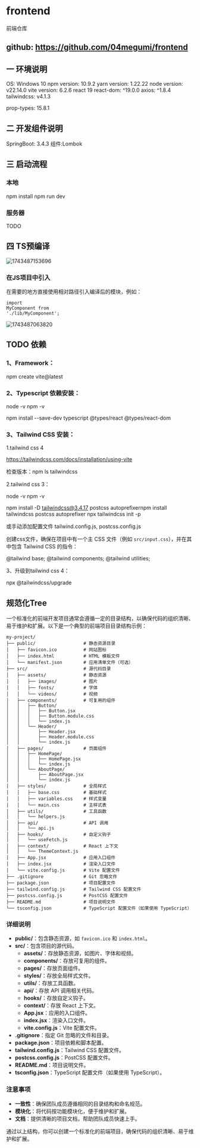 # frontend

前端仓库

## github: https://github.com/04megumi/frontend

## 一 环境说明

OS: Windows 10
npm version: 10.9.2
yarn version: 1.22.22
node version: v22.14.0
vite version: 6.2.6
react 19
react-dom: ^19.0.0
axios: ^1.8.4
tailwindcss: v4.1.3

prop-types: 15.8.1

## 二 开发组件说明

SpringBoot: 3.4.3
组件:Lombok

## 三 启动流程

### 本地

npm install
npm run dev

### 服务器

TODO

## 四 TS预编译

![1743487153696](images/README/1743487153696.png)

### 在JS项目中引入

在需要的地方直接使用相对路径引入编译后的模块，例如：

</button></span></div></div></div><div class="overflow-y-auto p-4" dir="ltr"><code class="!whitespace-pre language-javascript"><span><span>import</span><span> </span><span>MyComponent</span><span> </span><span>from</span><span> </span><span>'./lib/MyComponent'</span><span>;</span></span></code></div></div></pre>

![1743487063820](images/README/1743487063820.png)

## TODO 依赖

### 1、Framework：

npm create vite@latest

### 2、Typescript 依赖安装：

node -v
npm -v

npm install --save-dev typescript @types/react @types/react-dom

### 3、Tailwind CSS 安装：

1.tailwind css 4

https://tailwindcss.com/docs/installation/using-vite

检查版本：npm ls tailwindcss

2.tailwind css 3：

node -v
npm -v

npm install -D tailwindcss@3.4.17 postcss autoprefixernpm install tailwindcss postcss autoprefixer
npx tailwindcss init -p

或手动添加配置文件 tailwind.config.js, postcss.config.js

创建css文件，确保在项目中有一个主 CSS 文件（例如 `src/input.css`），并在其中包含 Tailwind CSS 的指令：

@tailwind base;
@tailwind components;
@tailwind utilities;

3、升级到tailwind css 4：

npx @tailwindcss/upgrade

## 规范化Tree

一个标准化的前端开发项目通常会遵循一定的目录结构，以确保代码的组织清晰、易于维护和扩展。以下是一个典型的前端项目目录结构示例：

```
my-project/
├── public/                  # 静态资源目录
│   ├── favicon.ico          # 网站图标
│   ├── index.html           # HTML 模板文件
│   └── manifest.json        # 应用清单文件（可选）
├── src/                     # 源代码目录
│   ├── assets/              # 静态资源
│   │   ├── images/          # 图片
│   │   ├── fonts/           # 字体
│   │   └── videos/          # 视频
│   ├── components/          # 可复用的组件
│   │   ├── Button/
│   │   │   ├── Button.jsx
│   │   │   ├── Button.module.css
│   │   │   └── index.js
│   │   └── Header/
│   │       ├── Header.jsx
│   │       ├── Header.module.css
│   │       └── index.js
│   ├── pages/               # 页面组件
│   │   ├── HomePage/
│   │   │   ├── HomePage.jsx
│   │   │   └── index.js
│   │   └── AboutPage/
│   │       ├── AboutPage.jsx
│   │       └── index.js
│   ├── styles/              # 全局样式
│   │   ├── base.css         # 基础样式
│   │   ├── variables.css    # 样式变量
│   │   └── main.css         # 主样式表
│   ├── utils/               # 工具函数
│   │   └── helpers.js
│   ├── api/                 # API 调用
│   │   └── api.js
│   ├── hooks/               # 自定义钩子
│   │   └── useFetch.js
│   ├── context/             # React 上下文
│   │   └── ThemeContext.js
│   ├── App.jsx              # 应用入口组件
│   ├── index.jsx            # 渲染入口文件
│   └── vite.config.js       # Vite 配置文件
├── .gitignore               # Git 忽略文件
├── package.json             # 项目配置文件
├── tailwind.config.js       # Tailwind CSS 配置文件
├── postcss.config.js        # PostCSS 配置文件
├── README.md                # 项目说明文件
└── tsconfig.json            # TypeScript 配置文件（如果使用 TypeScript）
```

### 详细说明

- **public/**：包含静态资源，如 `favicon.ico` 和 `index.html`。
- **src/**：包含项目的源代码。
  - **assets/**：存放静态资源，如图片、字体和视频。
  - **components/**：存放可复用的组件。
  - **pages/**：存放页面组件。
  - **styles/**：存放全局样式文件。
  - **utils/**：存放工具函数。
  - **api/**：存放 API 调用相关代码。
  - **hooks/**：存放自定义钩子。
  - **context/**：存放 React 上下文。
  - **App.jsx**：应用的入口组件。
  - **index.jsx**：渲染入口文件。
  - **vite.config.js**：Vite 配置文件。
- **.gitignore**：指定 Git 忽略的文件和目录。
- **package.json**：项目依赖和脚本配置。
- **tailwind.config.js**：Tailwind CSS 配置文件。
- **postcss.config.js**：PostCSS 配置文件。
- **README.md**：项目说明文件。
- **tsconfig.json**：TypeScript 配置文件（如果使用 TypeScript）。

### 注意事项

- **一致性**：确保团队成员遵循相同的目录结构和命名规范。
- **模块化**：将代码按功能模块化，便于维护和扩展。
- **文档**：提供清晰的项目文档，帮助团队成员快速上手。

通过以上结构，你可以创建一个标准化的前端项目，确保代码的组织清晰、易于维护和扩展。
